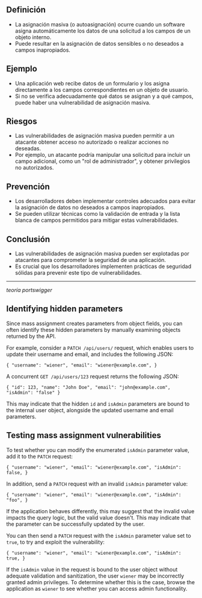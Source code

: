 ## Definición

- La asignación masiva (o autoasignación) ocurre cuando un software asigna automáticamente los datos de una solicitud a los campos de un objeto interno.
- Puede resultar en la asignación de datos sensibles o no deseados a campos inapropiados.

## Ejemplo

- Una aplicación web recibe datos de un formulario y los asigna directamente a los campos correspondientes en un objeto de usuario.
- Si no se verifica adecuadamente qué datos se asignan y a qué campos, puede haber una vulnerabilidad de asignación masiva.

## Riesgos

- Las vulnerabilidades de asignación masiva pueden permitir a un atacante obtener acceso no autorizado o realizar acciones no deseadas.
- Por ejemplo, un atacante podría manipular una solicitud para incluir un campo adicional, como un "rol de administrador", y obtener privilegios no autorizados.

## Prevención

- Los desarrolladores deben implementar controles adecuados para evitar la asignación de datos no deseados a campos inapropiados.
- Se pueden utilizar técnicas como la validación de entrada y la lista blanca de campos permitidos para mitigar estas vulnerabilidades.

## Conclusión

- Las vulnerabilidades de asignación masiva pueden ser explotadas por atacantes para comprometer la seguridad de una aplicación.
- Es crucial que los desarrolladores implementen prácticas de seguridad sólidas para prevenir este tipo de vulnerabilidades.

---

*teoría portswigger*
## Identifying hidden parameters

Since mass assignment creates parameters from object fields, you can often identify these hidden parameters by manually examining objects returned by the API.

For example, consider a `PATCH /api/users/` request, which enables users to update their username and email, and includes the following JSON:

`{ "username": "wiener", "email": "wiener@example.com", }`

A concurrent `GET /api/users/123` request returns the following JSON:

`{ "id": 123, "name": "John Doe", "email": "john@example.com", "isAdmin": "false" }`

This may indicate that the hidden `id` and `isAdmin` parameters are bound to the internal user object, alongside the updated username and email parameters.

## Testing mass assignment vulnerabilities

To test whether you can modify the enumerated `isAdmin` parameter value, add it to the `PATCH` request:

`{ "username": "wiener", "email": "wiener@example.com", "isAdmin": false, }`

In addition, send a `PATCH` request with an invalid `isAdmin` parameter value:

`{ "username": "wiener", "email": "wiener@example.com", "isAdmin": "foo", }`

If the application behaves differently, this may suggest that the invalid value impacts the query logic, but the valid value doesn't. This may indicate that the parameter can be successfully updated by the user.

You can then send a `PATCH` request with the `isAdmin` parameter value set to `true`, to try and exploit the vulnerability:

`{ "username": "wiener", "email": "wiener@example.com", "isAdmin": true, }`

If the `isAdmin` value in the request is bound to the user object without adequate validation and sanitization, the user `wiener` may be incorrectly granted admin privileges. To determine whether this is the case, browse the application as `wiener` to see whether you can access admin functionality.